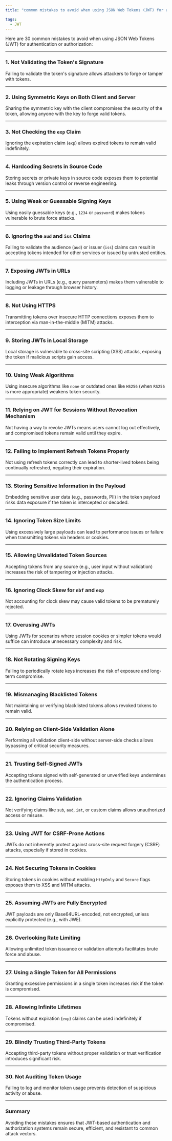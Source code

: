```yaml
---
title: "common mistakes to avoid when using JSON Web Tokens (JWT) for authentication or authorization"

tags:
  - JWT
---
```


Here are 30 common mistakes to avoid when using JSON Web Tokens (JWT) for authentication or authorization:

---

### **1. Not Validating the Token's Signature**
Failing to validate the token's signature allows attackers to forge or tamper with tokens.

---

### **2. Using Symmetric Keys on Both Client and Server**
Sharing the symmetric key with the client compromises the security of the token, allowing anyone with the key to forge valid tokens.

---

### **3. Not Checking the `exp` Claim**
Ignoring the expiration claim (`exp`) allows expired tokens to remain valid indefinitely.

---

### **4. Hardcoding Secrets in Source Code**
Storing secrets or private keys in source code exposes them to potential leaks through version control or reverse engineering.

---

### **5. Using Weak or Guessable Signing Keys**
Using easily guessable keys (e.g., `1234` or `password`) makes tokens vulnerable to brute force attacks.

---

### **6. Ignoring the `aud` and `iss` Claims**
Failing to validate the audience (`aud`) or issuer (`iss`) claims can result in accepting tokens intended for other services or issued by untrusted entities.

---

### **7. Exposing JWTs in URLs**
Including JWTs in URLs (e.g., query parameters) makes them vulnerable to logging or leakage through browser history.

---

### **8. Not Using HTTPS**
Transmitting tokens over insecure HTTP connections exposes them to interception via man-in-the-middle (MITM) attacks.

---

### **9. Storing JWTs in Local Storage**
Local storage is vulnerable to cross-site scripting (XSS) attacks, exposing the token if malicious scripts gain access.

---

### **10. Using Weak Algorithms**
Using insecure algorithms like `none` or outdated ones like `HS256` (when `RS256` is more appropriate) weakens token security.

---

### **11. Relying on JWT for Sessions Without Revocation Mechanism**
Not having a way to revoke JWTs means users cannot log out effectively, and compromised tokens remain valid until they expire.

---

### **12. Failing to Implement Refresh Tokens Properly**
Not using refresh tokens correctly can lead to shorter-lived tokens being continually refreshed, negating their expiration.

---

### **13. Storing Sensitive Information in the Payload**
Embedding sensitive user data (e.g., passwords, PII) in the token payload risks data exposure if the token is intercepted or decoded.

---

### **14. Ignoring Token Size Limits**
Using excessively large payloads can lead to performance issues or failure when transmitting tokens via headers or cookies.

---

### **15. Allowing Unvalidated Token Sources**
Accepting tokens from any source (e.g., user input without validation) increases the risk of tampering or injection attacks.

---

### **16. Ignoring Clock Skew for `nbf` and `exp`**
Not accounting for clock skew may cause valid tokens to be prematurely rejected.

---

### **17. Overusing JWTs**
Using JWTs for scenarios where session cookies or simpler tokens would suffice can introduce unnecessary complexity and risk.

---

### **18. Not Rotating Signing Keys**
Failing to periodically rotate keys increases the risk of exposure and long-term compromise.

---

### **19. Mismanaging Blacklisted Tokens**
Not maintaining or verifying blacklisted tokens allows revoked tokens to remain valid.

---

### **20. Relying on Client-Side Validation Alone**
Performing all validation client-side without server-side checks allows bypassing of critical security measures.

---

### **21. Trusting Self-Signed JWTs**
Accepting tokens signed with self-generated or unverified keys undermines the authentication process.

---

### **22. Ignoring Claims Validation**
Not verifying claims like `sub`, `aud`, `iat`, or custom claims allows unauthorized access or misuse.

---

### **23. Using JWT for CSRF-Prone Actions**
JWTs do not inherently protect against cross-site request forgery (CSRF) attacks, especially if stored in cookies.

---

### **24. Not Securing Tokens in Cookies**
Storing tokens in cookies without enabling `HttpOnly` and `Secure` flags exposes them to XSS and MITM attacks.

---

### **25. Assuming JWTs are Fully Encrypted**
JWT payloads are only Base64URL-encoded, not encrypted, unless explicitly protected (e.g., with JWE).

---

### **26. Overlooking Rate Limiting**
Allowing unlimited token issuance or validation attempts facilitates brute force and abuse.

---

### **27. Using a Single Token for All Permissions**
Granting excessive permissions in a single token increases risk if the token is compromised.

---

### **28. Allowing Infinite Lifetimes**
Tokens without expiration (`exp`) claims can be used indefinitely if compromised.

---

### **29. Blindly Trusting Third-Party Tokens**
Accepting third-party tokens without proper validation or trust verification introduces significant risk.

---

### **30. Not Auditing Token Usage**
Failing to log and monitor token usage prevents detection of suspicious activity or abuse.

---

### Summary
Avoiding these mistakes ensures that JWT-based authentication and authorization systems remain secure, efficient, and resistant to common attack vectors.

